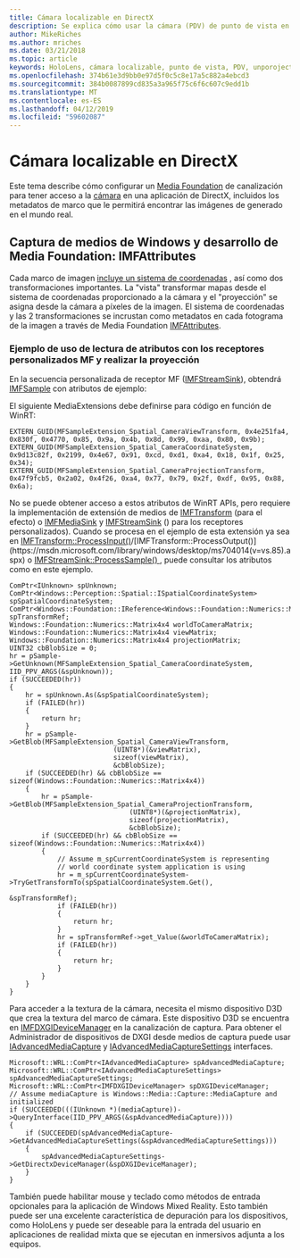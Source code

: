 ```yaml
---
title: Cámara localizable en DirectX
description: Se explica cómo usar la cámara (PDV) de punto de vista en una aplicación de HoloLens.
author: MikeRiches
ms.author: mriches
ms.date: 03/21/2018
ms.topic: article
keywords: HoloLens, cámara localizable, punto de vista, PDV, unporoject, foundation de medios, MF, receptores personalizados, el tutorial, el código de ejemplo
ms.openlocfilehash: 374b61e3d9bb0e97d5f0c5c8e17a5c882a4ebcd3
ms.sourcegitcommit: 384b0087899cd835a3a965f75c6f6c607c9edd1b
ms.translationtype: MT
ms.contentlocale: es-ES
ms.lasthandoff: 04/12/2019
ms.locfileid: "59602087"
---
```

# <a name="locatable-camera-in-directx"></a>Cámara localizable en DirectX

Este tema describe cómo configurar un [Media Foundation](https://msdn.microsoft.com/library/windows/desktop/ms694197(v=vs.85).aspx) de canalización para tener acceso a la [cámara](locatable-camera.md) en una aplicación de DirectX, incluidos los metadatos de marco que le permitirá encontrar las imágenes de generado en el mundo real.

## <a name="windows-media-capture-and-media-foundation-development-imfattributes"></a>Captura de medios de Windows y desarrollo de Media Foundation: IMFAttributes

Cada marco de imagen [incluye un sistema de coordenadas](locatable-camera.md#images-with-coordinate-systems) , así como dos transformaciones importantes. La "vista" transformar mapas desde el sistema de coordenadas proporcionado a la cámara y el "proyección" se asigna desde la cámara a píxeles de la imagen. El sistema de coordenadas y las 2 transformaciones se incrustan como metadatos en cada fotograma de la imagen a través de Media Foundation [IMFAttributes](https://msdn.microsoft.com/library/windows/desktop/ms704598(v=vs.85).aspx).

### <a name="sample-usage-of-reading-attributes-with-mf-custom-sink-and-doing-projection"></a>Ejemplo de uso de lectura de atributos con los receptores personalizados MF y realizar la proyección

En la secuencia personalizada de receptor MF ([IMFStreamSink](https://msdn.microsoft.com/library/windows/desktop/ms705657(v=vs.85).aspx)), obtendrá [IMFSample](https://msdn.microsoft.com/library/windows/desktop/ms702192(v=vs.85).aspx) con atributos de ejemplo:

El siguiente MediaExtensions debe definirse para código en función de WinRT:

```
EXTERN_GUID(MFSampleExtension_Spatial_CameraViewTransform, 0x4e251fa4, 0x830f, 0x4770, 0x85, 0x9a, 0x4b, 0x8d, 0x99, 0xaa, 0x80, 0x9b);
EXTERN_GUID(MFSampleExtension_Spatial_CameraCoordinateSystem, 0x9d13c82f, 0x2199, 0x4e67, 0x91, 0xcd, 0xd1, 0xa4, 0x18, 0x1f, 0x25, 0x34);
EXTERN_GUID(MFSampleExtension_Spatial_CameraProjectionTransform, 0x47f9fcb5, 0x2a02, 0x4f26, 0xa4, 0x77, 0x79, 0x2f, 0xdf, 0x95, 0x88, 0x6a);
```

No se puede obtener acceso a estos atributos de WinRT APIs, pero requiere la implementación de extensión de medios de [IMFTransform](https://msdn.microsoft.com/library/windows/desktop/ms696260(v=vs.85).aspx) (para el efecto) o [IMFMediaSink](https://msdn.microsoft.com/library/windows/desktop/ms694262(v=vs.85).aspx) y [IMFStreamSink](https://msdn.microsoft.com/library/windows/desktop/ms705657(v=vs.85).aspx) () para los receptores personalizados). Cuando se procesa en el ejemplo de esta extensión ya sea en [IMFTransform::ProcessInput()](https://msdn.microsoft.com/library/windows/desktop/ms703131(v=vs.85).aspx)/[IMFTransform::ProcessOutput()](https://msdn.microsoft.com/library/windows/desktop/ms704014(v=vs.85).aspx) o [IMFStreamSink::ProcessSample() ](https://msdn.microsoft.com/library/windows/desktop/ms696208(v=vs.85).aspx), puede consultar los atributos como en este ejemplo.

```
ComPtr<IUnknown> spUnknown;
ComPtr<Windows::Perception::Spatial::ISpatialCoordinateSystem> spSpatialCoordinateSystem;
ComPtr<Windows::Foundation::IReference<Windows::Foundation::Numerics::Matrix4x4>> spTransformRef;
Windows::Foundation::Numerics::Matrix4x4 worldToCameraMatrix;
Windows::Foundation::Numerics::Matrix4x4 viewMatrix;
Windows::Foundation::Numerics::Matrix4x4 projectionMatrix;
UINT32 cbBlobSize = 0;
hr = pSample->GetUnknown(MFSampleExtension_Spatial_CameraCoordinateSystem, IID_PPV_ARGS(&spUnknown));
if (SUCCEEDED(hr))
{
    hr = spUnknown.As(&spSpatialCoordinateSystem);
    if (FAILED(hr))
    {
        return hr;
    }
    hr = pSample->GetBlob(MFSampleExtension_Spatial_CameraViewTransform,
                          (UINT8*)(&viewMatrix),
                          sizeof(viewMatrix),
                          &cbBlobSize);
    if (SUCCEEDED(hr) && cbBlobSize == sizeof(Windows::Foundation::Numerics::Matrix4x4))
    {
        hr = pSample->GetBlob(MFSampleExtension_Spatial_CameraProjectionTransform,
                              (UINT8*)(&projectionMatrix),
                              sizeof(projectionMatrix),
                              &cbBlobSize);
        if (SUCCEEDED(hr) && cbBlobSize == sizeof(Windows::Foundation::Numerics::Matrix4x4))
        {
            // Assume m_spCurrentCoordinateSystem is representing
            // world coordinate system application is using
            hr = m_spCurrentCoordinateSystem->TryGetTransformTo(spSpatialCoordinateSystem.Get(),
                                                                &spTransformRef);
            if (FAILED(hr))
            {
                return hr;
            }
            hr = spTransformRef->get_Value(&worldToCameraMatrix);
            if (FAILED(hr))
            {
                return hr;
            }
        }
    }
}
```

Para acceder a la textura de la cámara, necesita el mismo dispositivo D3D que crea la textura del marco de cámara. Este dispositivo D3D se encuentra en [IMFDXGIDeviceManager](https://msdn.microsoft.com/library/windows/desktop/hh447906(v=vs.85).aspx) en la canalización de captura. Para obtener el Administrador de dispositivos de DXGI desde medios de captura puede usar [IAdvancedMediaCapture](https://msdn.microsoft.com/library/windows/desktop/hh802709(v=vs.85).aspx) y [IAdvancedMediaCaptureSettings](https://msdn.microsoft.com/library/windows/desktop/hh802712(v=vs.85).aspx) interfaces.

```
Microsoft::WRL::ComPtr<IAdvancedMediaCapture> spAdvancedMediaCapture;
Microsoft::WRL::ComPtr<IAdvancedMediaCaptureSettings> spAdvancedMediaCaptureSettings;
Microsoft::WRL::ComPtr<IMFDXGIDeviceManager> spDXGIDeviceManager;
// Assume mediaCapture is Windows::Media::Capture::MediaCapture and initialized
if (SUCCEEDED(((IUnknown *)(mediaCapture))->QueryInterface(IID_PPV_ARGS(&spAdvancedMediaCapture))))
{
    if (SUCCEEDED(spAdvancedMediaCapture->GetAdvancedMediaCaptureSettings(&spAdvancedMediaCaptureSettings)))
    {
        spAdvancedMediaCaptureSettings->GetDirectxDeviceManager(&spDXGIDeviceManager);
    }
}
```

También puede habilitar mouse y teclado como métodos de entrada opcionales para la aplicación de Windows Mixed Reality. Esto también puede ser una excelente característica de depuración para los dispositivos, como HoloLens y puede ser deseable para la entrada del usuario en aplicaciones de realidad mixta que se ejecutan en inmersivos adjunta a los equipos.
